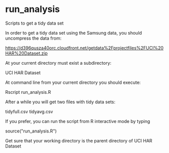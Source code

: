 run_analysis
============

Scripts to get a tidy data set 

In order to get a tidy data set using the Samsung data, you should uncompress the data from:

https://d396qusza40orc.cloudfront.net/getdata%2Fprojectfiles%2FUCI%20HAR%20Dataset.zip 

At your current directory must exist a subdirectory:

UCI HAR Dataset

At command line from your current directory you should execute:

 Rscript run_analysis.R
 
After a while you will get two files with tidy data sets:

tidyfull.csv
tidyavg.csv

If you prefer, you can run the script from R interactive mode by typing 

source("run_analysis.R")

Get sure that your working directory is the parent directory of UCI HAR Dataset


